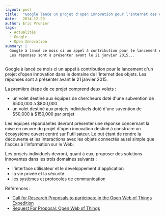 ```yaml
---
layout: post
title:  "Google lance un projet d'open innovation pour l'Internet des objets"
date:   2014-12-29
author: Eric Prunier
tags:
  - Actualités
  - Google
  - Open Innovation
summary: |
  Google à lancé ce mois ci un appel à contribution pour le lancement d'un projet d'open innovation dans le domaine de l'Internet des objets.
  Les réponses sont à présenter avant le 21 janvier 2015...
---
```


Google à lancé ce mois ci un appel à contribution pour le lancement d'un projet d'open innovation dans le domaine de l'Internet des objets.
Les réponses sont à présenter avant le 21 janvier 2015.

La première étape de ce projet comprend deux volets :

* un volet destiné aux équipes de chercheurs doté d'une subvention de $500,000 à $800,000
* un volet destiné aux projets individuels doté d'une suvention de $50,000 à $150,000 par projet

Les équipes répondantes devront présenter une réponse concernant la mise en oeuvre du projet d'open innovation destiné à construire un écosystème ouvert centré sur l'utilisateur. Le but étant de rendre la découverte et les interactions avec les objets connectés aussi simple que l'accès à l'information sur le Web.

Les projets individuels devront, quant à eux, proposer des solutions innovantes dans les trois domaines suivants :

* l'interface utilisateur et le développement d'application
* la vie privée et la sécurité
* les systèmes et protocoles de communication

Références :

* [Call for Research Proposals to participate in the Open Web of Things Expedition](http://googleresearch.blogspot.fr/2014/12/call-for-research-proposals-to.html)
* [Request For Proposal: Open Web of Things](http://services.google.com/fh/files/misc/opencall-openwebofthings.pdf)
